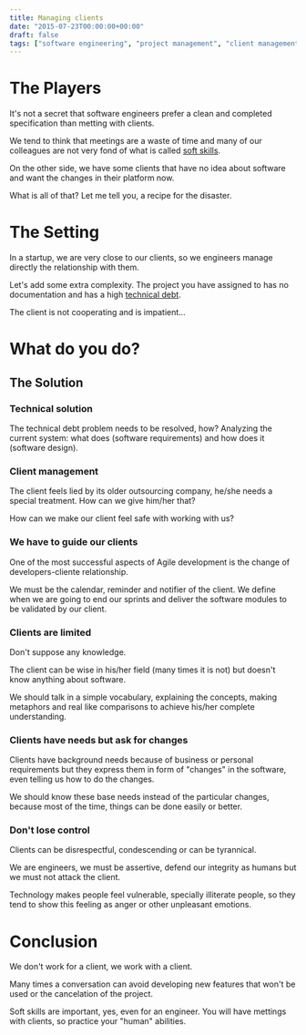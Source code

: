 ```yaml
---
title: Managing clients
date: "2015-07-23T00:00:00+00:00"
draft: false
tags: ["software engineering", "project management", "client management"]
---
```



# The Players

It's not a secret that software engineers prefer a clean and completed specification than metting with clients.

We tend to think that meetings are a waste of time and many of our colleagues are not very fond of what is called [soft skills](https://en.wikipedia.org/wiki/Soft_skills).

On the other side, we have some clients that have no idea about software and want the changes in their platform now.

What is all of that? Let me tell you, a recipe for the disaster.

# The Setting

In a startup, we are very close to our clients, so we engineers manage directly the relationship with them.

Let's add some extra complexity. The project you have assigned to has no documentation and has a high [technical debt](https://en.wikipedia.org/wiki/Technical_debt).

The client is not cooperating and is impatient...

# What do you do?

## The Solution

### Technical solution

The technical debt problem needs to be resolved, how? Analyzing the current system: what does (software requirements) and how does it (software design).

### Client management

The client feels lied by its older outsourcing company, he/she needs a special treatment. How can we give him/her that?

How can we make our client feel safe with working with us?

### We have to guide our clients

One of the most successful aspects of Agile development is the change of developers-cliente relationship.

We must be the calendar, reminder and notifier of the client. We define when we are going to end our sprints and deliver the software modules to be validated by our client.

### Clients are limited

Don't suppose any knowledge.

The client can be wise in his/her field (many times it is not) but doesn't know anything about software.

We should talk in a simple vocabulary, explaining the concepts, making metaphors and real like comparisons to achieve his/her complete understanding.

### Clients have needs but ask for changes

Clients have background needs because of business or personal requirements but they express them in form of "changes" in the software, even telling us how to do the changes.

We should know these base needs instead of the particular changes, because most of the time, things can be done easily or better.

### Don't lose control

Clients can be disrespectful, condescending or can be tyrannical.

We are engineers, we must be assertive, defend our integrity as humans but we must not attack the client.

Technology makes people feel vulnerable, specially illiterate people, so they tend to show this feeling as anger or other unpleasant emotions.

# Conclusion

We don't work for a client, we work with a client.

Many times a conversation can avoid developing new features that won't be used or the cancelation of the project.

Soft skills are important, yes, even for an engineer. You will have mettings with clients, so practice your "human" abilities.